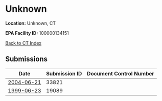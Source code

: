 # Unknown

**Location:** Unknown, CT

**EPA Facility ID:** 100000134151

[Back to CT Index](../../index.md)

## Submissions

| Date | Submission ID | Document Control Number |
|------|--------------|-------------------------|
| [2004-06-21](submissions/33821.md) | 33821 |  |
| [1999-06-23](submissions/19089.md) | 19089 |  |
